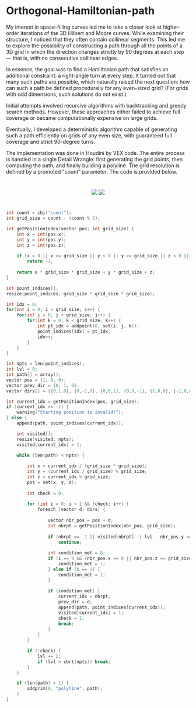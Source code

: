 # Orthogonal-Hamiltonian-path

My interest in space-filling curves led me to take a closer look at higher-order iterations of the 3D Hilbert and Moore curves. While examining their structure, I noticed that they often contain collinear segments. This led me to explore the possibility of constructing a path through all the points of a 3D grid in which the direction changes strictly by 90 degrees at each step — that is, with no consecutive collinear edges.

In essence, the goal was to find a Hamiltonian path that satisfies an additional constraint: a right-angle turn at every step. It turned out that many such paths are possible, which naturally raised the next question: how can such a path be defined procedurally for any even-sized grid? (For grids with odd dimensions, such solutions do not exist.)

Initial attempts involved recursive algorithms with backtracking and greedy search methods. However, these approaches either failed to achieve full coverage or became computationally expensive on large grids.

Eventually, I developed a deterministic algorithm capable of generating such a path efficiently on grids of any even size, with guaranteed full coverage and strict 90-degree turns.

The implementation was done in Houdini by VEX code. The entire process is handled in a single Detail Wrangle: first generating the grid points, then computing the path, and finally building a polyline. The grid resolution is defined by a promoted "count" parameter. The code is provided below.
#
<p align="center">
<img src="https://github.com/user-attachments/assets/a8041424-aca0-4e11-83e3-62e339d76cb4">
<img src="https://github.com/user-attachments/assets/4cee8947-780c-4f81-b7ea-b94f12136501">
</p>

#
```c
int count = chi("count");
int grid_size = count - (count % 2); 

int getPositionIndex(vector pos; int grid_size) {
    int x = int(pos.x);
    int y = int(pos.y); 
    int z = int(pos.z);
    
    if (x < 0 || x >= grid_size || y < 0 || y >= grid_size || z < 0 || z >= grid_size) 
        return -1;
    
    return x * grid_size * grid_size + y * grid_size + z;
}

int point_indices[];
resize(point_indices, grid_size * grid_size * grid_size);

int idx = 0;
for(int i = 0; i < grid_size; i++) {
    for(int j = 0; j < grid_size; j++) {
        for(int k = 0; k < grid_size; k++) {
            int pt_idx = addpoint(0, set(i, j, k));
            point_indices[idx] = pt_idx;
            idx++;
        }
    }
}

int npts = len(point_indices);
int lvl = 0;
int path[] = array();
vector pos = {1, 0, 0};
vector prev_dir = {0, 1, 0};
vector dirs[] = {{0,1,0}, {0,-1,0}, {0,0,1}, {0,0,-1}, {1,0,0}, {-1,0,0}};

int current_idx = getPositionIndex(pos, grid_size);
if (current_idx == -1) {
    warning("Starting position is invalid!");
} else {
    append(path, point_indices[current_idx]);

    int visited[];
    resize(visited, npts);
    visited[current_idx] = 1;

    while (len(path) < npts) {
        
        int x = current_idx / (grid_size * grid_size);
        int y = (current_idx / grid_size) % grid_size;
        int z = current_idx % grid_size;
        pos = set(x, y, z);
        
        int check = 0;
         
        for (int i = 0; i < 2 && !check; i++) {
            foreach (vector d; dirs) {
                
                vector nbr_pos = pos + d;
                int nbrpt = getPositionIndex(nbr_pos, grid_size);
                
                if (nbrpt == -1 || visited[nbrpt] || lvl - nbr_pos.y <= -2) 
                    continue;
                
                int condition_met = 0;
                if (i == 0 && (nbr_pos.x == 0 || nbr_pos.z == grid_size - 1 || nbr_pos.x == grid_size - 1)) {              
                    condition_met = 1;
                } else if (i == 1) {   
                    condition_met = 1;
                }
                
                if (condition_met) {
                    current_idx = nbrpt;
                    prev_dir = d;
                    append(path, point_indices[current_idx]);
                    visited[current_idx] = 1;
                    check = 1;
                    break;
                }
            }
        }
        
        if (!check) {
            lvl += 2;
            if (lvl > cbrt(npts)) break;
        }
    }

    if (len(path) > 1) {
        addprim(0, "polyline", path);
    }
}
```
